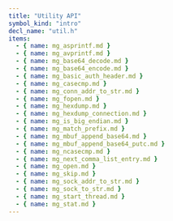 ```yaml
---
title: "Utility API"
symbol_kind: "intro"
decl_name: "util.h"
items:
  - { name: mg_asprintf.md }
  - { name: mg_avprintf.md }
  - { name: mg_base64_decode.md }
  - { name: mg_base64_encode.md }
  - { name: mg_basic_auth_header.md }
  - { name: mg_casecmp.md }
  - { name: mg_conn_addr_to_str.md }
  - { name: mg_fopen.md }
  - { name: mg_hexdump.md }
  - { name: mg_hexdump_connection.md }
  - { name: mg_is_big_endian.md }
  - { name: mg_match_prefix.md }
  - { name: mg_mbuf_append_base64.md }
  - { name: mg_mbuf_append_base64_putc.md }
  - { name: mg_ncasecmp.md }
  - { name: mg_next_comma_list_entry.md }
  - { name: mg_open.md }
  - { name: mg_skip.md }
  - { name: mg_sock_addr_to_str.md }
  - { name: mg_sock_to_str.md }
  - { name: mg_start_thread.md }
  - { name: mg_stat.md }
---
```




